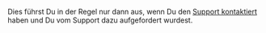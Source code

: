 Dies führst Du in der Regel nur dann aus, wenn Du den [Support kontaktiert](https://enterprise.github.com/support) haben und Du vom Support dazu aufgefordert wurdest.
